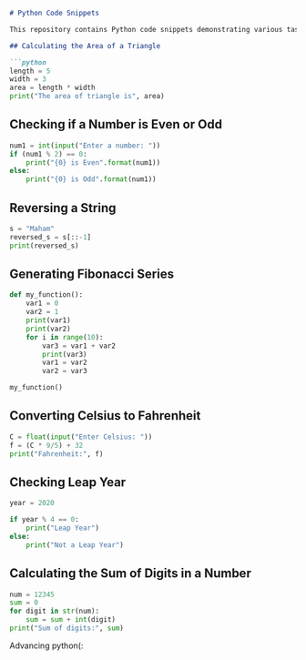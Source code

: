 ```markdown
# Python Code Snippets

This repository contains Python code snippets demonstrating various tasks.

## Calculating the Area of a Triangle

```python
length = 5
width = 3
area = length * width
print("The area of triangle is", area)
```

## Checking if a Number is Even or Odd

```python
num1 = int(input("Enter a number: "))
if (num1 % 2) == 0:
    print("{0} is Even".format(num1))
else:
    print("{0} is Odd".format(num1))
```

## Reversing a String

```python
s = "Maham"
reversed_s = s[::-1]
print(reversed_s)
```

## Generating Fibonacci Series

```python
def my_function():
    var1 = 0
    var2 = 1
    print(var1)
    print(var2)
    for i in range(10):
        var3 = var1 + var2
        print(var3)
        var1 = var2
        var2 = var3

my_function()
```

## Converting Celsius to Fahrenheit

```python
C = float(input("Enter Celsius: "))
f = (C * 9/5) + 32
print("Fahrenheit:", f)
```

## Checking Leap Year

```python
year = 2020

if year % 4 == 0:
    print("Leap Year")
else:
    print("Not a Leap Year")
```

## Calculating the Sum of Digits in a Number

```python
num = 12345
sum = 0
for digit in str(num):
    sum = sum + int(digit)
print("Sum of digits:", sum)
```
Advancing python(:
```
